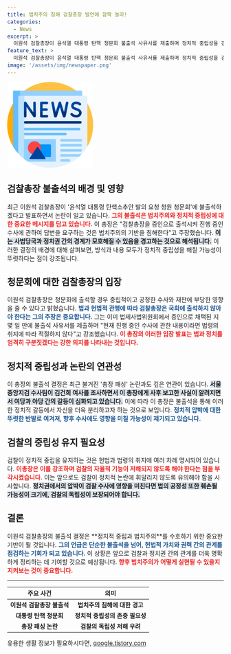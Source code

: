 ```yaml
---
title: 법치주의 침해 검찰총장 발언에 깜짝 놀라!
categories:
  - News
excerpt: >
  이원석 검찰총장이 윤석열 대통령 탄핵 청문회 불출석 사유서를 제출하며 정치적 중립성을 강조했다. 그는 진행 중인 수사가 정치적으로 영향을 받을 수 있다며 출석을 거부한 이유를 밝혔다. 이 총장의 결정은 최근 총장 패싱 논란과 맞물려, 논란의 최전선에서 더욱 뜨거워진 검찰과 정치의 갈등을 반영하고 있다.
feature_text: >
  이원석 검찰총장이 윤석열 대통령 탄핵 청문회 불출석 사유서를 제출하며 정치적 중립성을 강조했다. 그는 진행 중인 수사가 정치적으로 영향을 받을 수 있다며 출석을 거부한 이유를 밝혔다. 이 총장의 결정은 최근 총장 패싱 논란과 맞물려, 논란의 최전선에서 더욱 뜨거워진 검찰과 정치의 갈등을 반영하고 있다.
image: '/assets/img/newspaper.png'
---
```


<p><img src="/assets/img/newspaper.png" alt="kimp 속보" /></p>

<h2 data-ke-size="size26">검찰총장 불출석의 배경 및 영향</h2>

<p data-ke-size="size16">최근 이원석 검찰총장이 '윤석열 대통령 탄핵소추안 발의 요청 청원 청문회'에 불출석하겠다고 발표하면서 논란이 일고 있습니다. <b><span style="color: #ee2323;">그의 불출석은 법치주의와 정치적 중립성에 대한 중요한 메시지를 담고 있습니다.</span></b> 이 총장은 "검찰총장을 증인으로 출석시켜 진행 중인 수사에 관하여 답변을 요구하는 것은 법치주의의 기반을 침해한다"고 주장했습니다. <b><span style="background-color: #21538527;">이는 사법당국과 정치권 간의 경계가 모호해질 수 있음을 경고하는 것으로 해석됩니다.</span></b> 이러한 결정의 배경에 대해 살펴보면, 방식과 내용 모두가 정치적 중립성을 해칠 가능성이 뚜렷하다는 점이 강조됩니다.</p>

<p data-ke-size="size16"></p>

<h2 data-ke-size="size26">청문회에 대한 검찰총장의 입장</h2>

<p data-ke-size="size16">이원석 검찰총장은 청문회에 출석할 경우 중립적이고 공정한 수사와 재판에 부당한 영향을 줄 수 있다고 밝혔습니다. <b><span style="color: #1a5490;">법과 헌법적 관행에 따라 검찰총장은 국회에 출석하지 않아야 한다는 그의 주장은 중요합니다.</span></b> 그는 이미 법제사법위원회에서 증인으로 채택된 지 몇 일 만에 불출석 사유서를 제출하며 "현재 진행 중인 수사에 관한 내용이라면 법령의 취지에 따라 적절하지 않다"고 강조했습니다. <b><span style="color: #ee2323;">이 총장의 이러한 입장 발표는 법과 정치를 엄격히 구분짓겠다는 강한 의지를 나타내는 것입니다.</span></b></p>

<p data-ke-size="size16"></p>

<h2 data-ke-size="size26">정치적 중립성과 논란의 연관성</h2>

<p data-ke-size="size16">이 총장의 불출석 결정은 최근 불거진 '총장 패싱' 논란과도 깊은 연관이 있습니다. <b><span style="background-color: #21538527;">서울중앙지검 수사팀이 김건희 여사를 조사하면서 이 총장에게 사후 보고한 사실이 알려지면서 여당과 야당 간의 갈등이 심화되고 있습니다.</span></b> 이에 따라 이 총장은 불출석을 통해 이러한 정치적 갈등에서 자신을 더욱 분리하고자 하는 것으로 보입니다. <b><span style="color: #1a5490;">정치적 압박에 대한 뚜렷한 반발로 여겨져, 향후 수사에도 영향을 미칠 가능성이 제기되고 있습니다.</span></b></p>

<p data-ke-size="size16"></p>

<h2 data-ke-size="size26">검찰의 중립성 유지 필요성</h2>

<p data-ke-size="size16">검찰이 정치적 중립을 유지하는 것은 헌법과 법령의 취지에 여러 차례 명시되어 있습니다. <b><span style="color: #ee2323;">이총장은 이를 강조하며 검찰의 자율적 기능이 저해되지 않도록 해야 한다는 점을 부각시켰습니다.</span></b> 이는 앞으로도 검찰이 정치적 논란에 휘말리지 않도록 유의해야 함을 시사합니다. <b><span style="background-color: #21538527;">정치권에서의 압박이 검찰 수사에 영향을 미친다면 법의 공정성 또한 훼손될 가능성이 크기에, 검찰의 독립성이 보장되어야 합니다.</span></b></p>

<p data-ke-size="size16"></p>

<h2 data-ke-size="size26">결론</h2>

<p data-ke-size="size16">이원석 검찰총장의 불출석 결정은 **정치적 중립과 법치주의**를 수호하기 위한 중요한 기반이 될 것입니다. <b><span style="color: #1a5490;">그의 언급은 단순한 불출석을 넘어, 헌법적 가치와 권력 간의 관계를 점검하는 기회가 되고 있습니다.</span></b> 이 상황은 앞으로 검찰과 정치권 간의 관계를 더욱 명확하게 정리하는 데 기여할 것으로 예상됩니다. <b><span style="color: #ee2323;">향후 법치주의가 어떻게 실현될 수 있을지 지켜보는 것이 중요합니다.</span></b></p>

<p data-ke-size="size16"></p>

<hr>

<table style="width:100%">
  <thead>
    <tr>
      <th style="text-align: center;">주요 사건</th>
      <th style="text-align: center;">의미</th>
    </tr>
  </thead>
  <tbody>
    <tr>
      <td style="text-align: center; height: 17px;"><b>이원석 검찰총장 불출석</b></td>
      <td style="text-align: center; height: 17px;"><b>법치주의 침해에 대한 경고</b></td>
    </tr>
    <tr>
      <td style="text-align: center; height: 17px;"><b>대통령 탄핵 청문회</b></td>
      <td style="text-align: center; height: 17px;"><b>정치적 중립성의 존중 필요성</b></td>
    </tr>
    <tr>
      <td style="text-align: center; height: 17px;"><b>총장 패싱 논란</b></td>
      <td style="text-align: center; height: 17px;"><b>검찰의 독립성 저해 우려</b></td>
    </tr>
  </tbody>
</table>

<p data-ke-size="size16"></p>
유용한 생활 정보가 필요하시다면, <a href="https://qoogle.tistory.com" rel="dofollow">qoogle.tistory.com</a>


